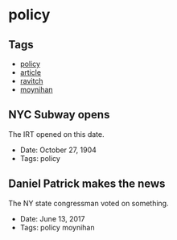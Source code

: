 # policy
## Tags
- [policy](policy.md)
- [article](article.md)
- [ravitch](ravitch.md)
- [moynihan](moynihan.md)
## NYC Subway opens

The IRT opened on this date.
- Date: October 27, 1904
- Tags: policy
## Daniel Patrick makes the news

The NY state congressman voted on something.
- Date: June 13, 2017
- Tags: policy moynihan

